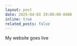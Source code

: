 ```yaml
---
layout: post
date: 2025-04-03 19:00:00-0400
inline: true
related_posts: false
---
```


My website goes live
